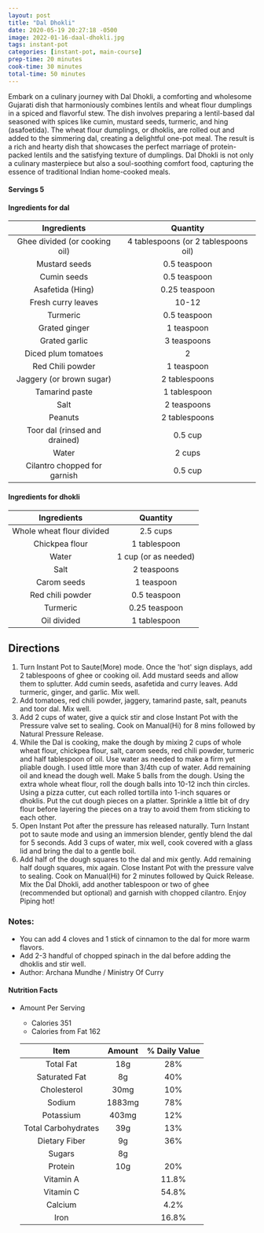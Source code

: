 ```yaml
---
layout: post
title: "Dal Dhokli"
date: 2020-05-19 20:27:18 -0500
image: 2022-01-16-daal-dhokli.jpg
tags: instant-pot
categories: [instant-pot, main-course]
prep-time: 20 minutes
cook-time: 30 minutes
total-time: 50 minutes
---
```


Embark on a culinary journey with Dal Dhokli, a comforting and wholesome Gujarati dish that harmoniously combines lentils and wheat flour dumplings in a spiced and flavorful stew. The dish involves preparing a lentil-based dal seasoned with spices like cumin, mustard seeds, turmeric, and hing (asafoetida). The wheat flour dumplings, or dhoklis, are rolled out and added to the simmering dal, creating a delightful one-pot meal. The result is a rich and hearty dish that showcases the perfect marriage of protein-packed lentils and the satisfying texture of dumplings. Dal Dhokli is not only a culinary masterpiece but also a soul-soothing comfort food, capturing the essence of traditional Indian home-cooked meals.

#### Servings 5

#### Ingredients for dal

|           Ingredients          |               Quantity               |
|:------------------------------:|:------------------------------------:|
|  Ghee divided (or cooking oil) | 4 tablespoons (or 2 tablespoons oil) |
|          Mustard seeds         |             0.5 teaspoon             |
|           Cumin seeds          |             0.5 teaspoon             |
|        Asafetida (Hing)        |             0.25 teaspoon            |
|       Fresh curry leaves       |                 10-12                |
|            Turmeric            |             0.5 teaspoon             |
|          Grated ginger         |              1 teaspoon              |
|          Grated garlic         |              3 teaspoons             |
|       Diced plum tomatoes      |                   2                  |
|        Red Chili powder        |              1 teaspoon              |
|    Jaggery (or brown sugar)    |             2 tablespoons            |
|         Tamarind paste         |             1 tablespoon             |
|              Salt              |              2 teaspoons             |
|             Peanuts            |             2 tablespoons            |
| Toor dal (rinsed and drained) |                0.5 cup               |
|              Water             |                2 cups                |
|  Cilantro chopped for garnish  |                0.5 cup               |

#### Ingredients for dhokli

|        Ingredients        |       Quantity       |
|:-------------------------:|:--------------------:|
| Whole wheat flour divided |       2.5 cups       |
|       Chickpea flour      |     1 tablespoon     |
|           Water           | 1 cup (or as needed) |
|            Salt           |      2 teaspoons     |
|        Carom seeds        |      1 teaspoon      |
|      Red chili powder     |     0.5 teaspoon     |
|          Turmeric         |     0.25 teaspoon    |
|        Oil divided        |     1 tablespoon     |

## Directions

1.	Turn Instant Pot to Saute(More) mode. Once the 'hot' sign displays, add 2 tablespoons of ghee or cooking oil. Add mustard seeds and allow them to splutter. Add cumin seeds, asafetida and curry leaves. Add turmeric, ginger, and garlic. Mix well.
2.	Add tomatoes, red chili powder, jaggery, tamarind paste, salt, peanuts and toor dal. Mix well.
3.	Add 2 cups of water, give a quick stir and close Instant Pot with the Pressure valve set to sealing. Cook on Manual(Hi) for 8 mins followed by Natural Pressure Release.
4.	While the Dal is cooking, make the dough by mixing 2 cups of whole wheat flour, chickpea flour, salt, carom seeds, red chili powder, turmeric and half tablespoon of oil. Use water as needed to make a firm yet pliable dough. I used little more than 3/4th cup of water. Add remaining oil and knead the dough well. Make 5 balls from the dough. Using the extra whole wheat flour, roll the dough balls into 10-12 inch thin circles. Using a pizza cutter, cut each rolled tortilla into 1-inch squares or dhoklis. Put the cut dough pieces on a platter. Sprinkle a little bit of dry flour before layering the pieces on a tray to avoid them from sticking to each other.
5.	Open Instant Pot after the pressure has released naturally. Turn Instant pot to saute mode and using an immersion blender, gently blend the dal for 5 seconds. Add 3 cups of water, mix well, cook covered with a glass lid and bring the dal to a gentle boil.
6.	Add half of the dough squares to the dal and mix gently. Add remaining half dough squares, mix again. Close Instant Pot with the pressure valve to sealing. Cook on Manual(Hi) for 2 minutes followed by Quick Release. Mix the Dal Dhokli, add another tablespoon or two of ghee (recommended but optional) and garnish with chopped cilantro. Enjoy Piping hot!

### Notes:
* You can add 4 cloves and 1 stick of cinnamon to the dal for more warm flavors.
*	Add 2-3 handful of chopped spinach in the dal before adding the dhoklis and stir well.
* Author: Archana Mundhe / Ministry Of Curry

#### Nutrition Facts
* Amount Per Serving
  * Calories 351
  * Calories from Fat 162

  |         Item        | Amount | % Daily Value |
  |:-------------------:|:------:|:-------------:|
  |      Total Fat      |   18g  |      28%      |
  |    Saturated Fat    |   8g   |      40%      |
  |     Cholesterol     |  30mg  |      10%      |
  |        Sodium       | 1883mg |      78%      |
  |      Potassium      |  403mg |      12%      |
  | Total Carbohydrates |   39g  |      13%      |
  |    Dietary Fiber    |   9g   |      36%      |
  |        Sugars       |   8g   |               |
  |       Protein       |   10g  |      20%      |
  |      Vitamin A      |        |     11.8%     |
  |      Vitamin C      |        |     54.8%     |
  |       Calcium       |        |      4.2%     |
  |         Iron        |        |     16.8%     |
